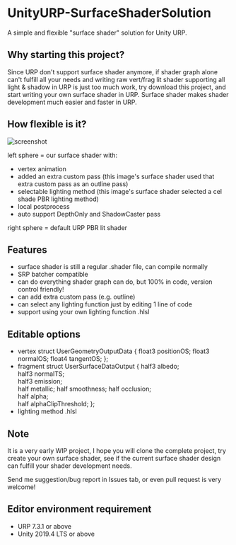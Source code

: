 # UnityURP-SurfaceShaderSolution
 A simple and flexible "surface shader" solution for Unity URP.
 
Why starting this project?
-----------------------
Since URP don't support surface shader anymore, if shader graph alone can't fulfill all your needs and writing raw vert/frag lit shader supporting all light & shadow in URP is just too much work, try download this project, and start writing your own surface shader in URP.
Surface shader makes shader development much easier and faster in URP.

How flexible is it?
-----------------------
 ![screenshot](https://i.imgur.com/pLNO4aR.png)
 
left sphere = our surface shader with:
- vertex animation
- added an extra custom pass (this image's surface shader used that  extra custom pass as an outline pass)
- selectable lighting method (this image's surface shader selected a cel shade PBR lighting method)
- local postprocess
- auto support DepthOnly and ShadowCaster pass

right sphere = default URP PBR lit shader

Features
-----------------------
- surface shader is still a regular .shader file, can compile normally
- SRP batcher compatible
- can do everything shader graph can do, but 100% in code, version control friendly!
- can add extra custom pass (e.g. outline)
- can select any lighting function just by editing 1 line of code
- support using your own lighting function .hlsl

Editable options
-----------------------
- vertex
    struct UserGeometryOutputData
    {
        float3 positionOS;
        float3 normalOS;
        float4 tangentOS;
    };
- fragment
    struct UserSurfaceDataOutput
    {
        half3   albedo;             
        half3   normalTS;          
        half3   emission;     
        half    metallic;
        half    smoothness;
        half    occlusion;                
        half    alpha;          
        half    alphaClipThreshold;
    };  
- lighting method .hlsl 

Note
-----------------------
It is a very early WIP project, I hope you will clone the complete project, try create your own surface shader, see if the current surface shader design can fulfill your shader development needs.

Send me suggestion/bug report in Issues tab, or even pull request is very welcome!

Editor environment requirement
-----------------------
- URP 7.3.1 or above
- Unity 2019.4 LTS or above
